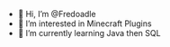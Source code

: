 - 👋 Hi, I’m @Fredoadle
- 👀 I’m interested in Minecraft Plugins  
- 🌱 I’m currently learning Java then SQL
